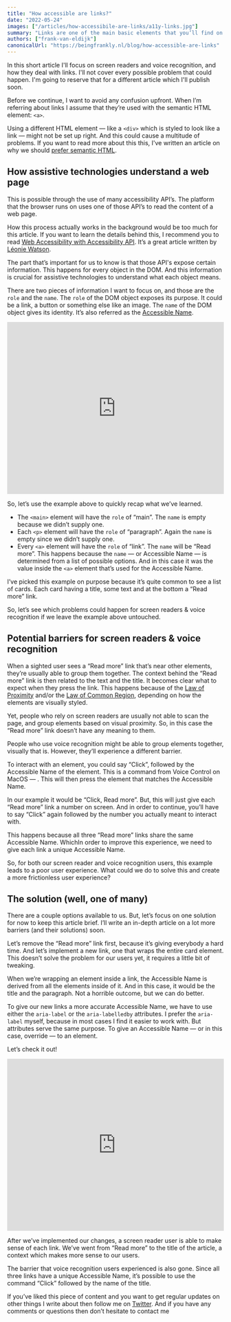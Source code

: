 ```yaml
---
title: "How accessible are links?"
date: "2022-05-24"
images: ["/articles/how-accessibile-are-links/a11y-links.jpg"]
summary: "Links are one of the main basic elements that you’ll find on any website. Yet, a lot of them are not as accessible as we would like."
authors: ["frank-van-eldijk"]
canonicalUrl: "https://beingfrankly.nl/blog/how-accessible-are-links"
---
```


In this short article I'll focus on screen readers and voice recognition, and how they deal with links. I'll not cover every possible problem that could happen. I'm going to reserve that for a different article which I'll publish soon.

Before we continue, I want to avoid any confusion upfront. When I’m referring about links I assume that they’re used with the semantic HTML element: `<a>`.

Using a different HTML element — like a `<div>` which is styled to look like a link — might not be set up right. And this could cause a multitude of problems. If you want to read more about this this, I've written an article on why we should [prefer semantic HTML](https://beingfrankly.nl/blog/rules-on-using-aria).

## How assistive technologies understand a web page

This is possible through the use of many accessibility API’s. The platform that the browser runs on uses one of those API’s to read the content of a web page.

How this process actually works in the background would be too much for this article. If you want to learn the details behind this, I recommend you to read [Web Accessibility with Accessibility API](https://www.smashingmagazine.com/2015/03/web-accessibility-with-accessibility-api/). It’s a great article written by [Léonie Watson](https://twitter.com/leoniewatson).

The part that’s important for us to know is that those API's expose certain information. This happens for every object in the DOM. And this information is crucial for assistive technologies to understand what each object means.

There are two pieces of information I want to focus on, and those are the `role` and the `name`. The `role` of the DOM object exposes its purpose. It could be a link, a button or something else like an image. The `name` of the DOM object gives its identity. It’s also referred as the [Accessible Name](https://www.w3.org/TR/accname-1.1/#dfn-accessible-name).

<iframe height="400" width="100%" scrolling="no" title="Cards with &quot;read more&quot; links" src="https://codepen.io/beingfrankly/embed/oNGLQea?default-tab=result&theme-id=dark" frameborder="no" loading="lazy" allowtransparency="true" allowfullscreen="true">
  See the Pen <a href="https://codepen.io/beingfrankly/pen/oNGLQea">
  Cards with &quot;read more&quot; links</a> by Frank van Eldijk-Smeding (<a href="https://codepen.io/beingfrankly">@beingfrankly</a>)
  on <a href="https://codepen.io">CodePen</a>.
</iframe>

So, let’s use the example above to quickly recap what we’ve learned.

- The `<main>` element will have the `role` of “main”. The `name` is empty because we didn’t supply one.
- Each `<p>` element will have the `role` of “paragraph”. Again the `name` is empty since we didn’t supply one.
- Every `<a>` element will have the `role` of “link”. The `name` will be “Read more”. This happens because the `name` — or Accessible Name — is determined from a list of possible options. And in this case it was the value inside the `<a>` element that’s used for the Accessible Name.

I’ve picked this example on purpose because it’s quite common to see a list of cards. Each card having a title, some text and at the bottom a “Read more” link.

So, let’s see which problems could happen for screen readers & voice recognition if we leave the example above untouched.

## Potential barriers for screen readers & voice recognition

When a sighted user sees a “Read more” link that’s near other elements, they’re usually able to group them together. The context behind the “Read more” link is then related to the text and the title. It becomes clear what to expect when they press the link. This happens because of the [Law of Proximity](https://lawsofux.com/law-of-proximity/) and/or the [Law of Common Region](https://lawsofux.com/law-of-common-region/), depending on how the elements are visually styled.

Yet, people who rely on screen readers are usually not able to scan the page, and group elements based on visual proximity. So, in this case the “Read more” link doesn’t have any meaning to them.

People who use voice recognition might be able to group elements together, visually that is. However, they’ll experience a different barrier.

To interact with an element, you could say “Click”, followed by the Accessible Name of the element. This is a command from Voice Control on MacOS — . This will then press the element that matches the Accessible Name.

In our example it would be “Click, Read more”. But, this will just give each “Read more” link a number on screen. And in order to continue, you’ll have to say “Click” again followed by the number you actually meant to interact with.

This happens because all three “Read more” links share the same Accessible Name. WhichIn order to improve this experience, we need to give each link a unique Accessible Name.

So, for both our screen reader and voice recognition users, this example leads to a poor user experience. What could we do to solve this and create a more frictionless user experience?

## The solution (well, one of many)

There are a couple options available to us. But, let’s focus on one solution for now to keep this article brief. I’ll write an in-depth article on a lot more barriers (and their solutions) soon.

Let’s remove the “Read more” link first, because it’s giving everybody a hard time. And let’s implement a new link, one that wraps the entire card element. This doesn’t solve the problem for our users yet, it requires a little bit of tweaking.

When we’re wrapping an element inside a link, the Accessible Name is derived from all the elements inside of it. And in this case, it would be the title and the paragraph. Not a horrible outcome, but we can do better.

To give our new links a more accurate Accessible Name, we have to use either the `aria-label` or the `aria-labelledby` attributes. I prefer the `aria-label` myself, because in most cases I find it easier to work with. But attributes serve the same purpose. To give an Accessible Name — or in this case, override — to an element.

Let’s check it out!

<iframe height="400" width="100%" scrolling="no" title="Cards with &quot;read more&quot; links - possible fix" src="https://codepen.io/beingfrankly/embed/PoJGGyj?default-tab=result&theme-id=dark" frameborder="no" loading="lazy" allowtransparency="true" allowfullscreen="true">
  See the Pen <a href="https://codepen.io/beingfrankly/pen/PoJGGyj">
  Cards with &quot;read more&quot; links - possible fix</a> by Frank van Eldijk-Smeding (<a href="https://codepen.io/beingfrankly">@beingfrankly</a>)
  on <a href="https://codepen.io">CodePen</a>.
</iframe>

After we’ve implemented our changes, a screen reader user is able to make sense of each link. We’ve went from “Read more” to the title of the article, a context which makes more sense to our users.

The barrier that voice recognition users experienced is also gone. Since all three links have a unique Accessible Name, it’s possible to use the command “Click” followed by the name of the title.

If you’ve liked this piece of content and you want to get regular updates on other things I write about then follow me on [Twitter](https://twitter.com/frank_vaneldijk). And if you have any comments or questions then don’t hesitate to contact me
